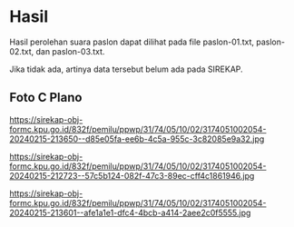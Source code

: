 # Hasil

Hasil perolehan suara paslon dapat dilihat pada file paslon-01.txt, paslon-02.txt, dan paslon-03.txt.

Jika tidak ada, artinya data tersebut belum ada pada SIREKAP.

## Foto C Plano

https://sirekap-obj-formc.kpu.go.id/832f/pemilu/ppwp/31/74/05/10/02/3174051002054-20240215-213650--d85e05fa-ee6b-4c5a-955c-3c82085e9a32.jpg

https://sirekap-obj-formc.kpu.go.id/832f/pemilu/ppwp/31/74/05/10/02/3174051002054-20240215-212723--57c5b124-082f-47c3-89ec-cff4c1861946.jpg

https://sirekap-obj-formc.kpu.go.id/832f/pemilu/ppwp/31/74/05/10/02/3174051002054-20240215-213601--afe1a1e1-dfc4-4bcb-a414-2aee2c0f5555.jpg
